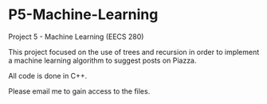 # P5-Machine-Learning

Project 5 - Machine Learning (EECS 280)

This project focused on the use of trees and recursion in order to implement a machine learning algorithm to suggest posts on Piazza.

All code is done in C++.

Please email me to gain access to the files.
